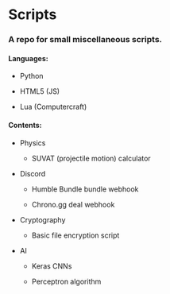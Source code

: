 # Scripts

### A repo for small miscellaneous  scripts.



#### Languages:

- Python

- HTML5 (JS)

- Lua (Computercraft)



#### Contents:

- Physics

  - SUVAT (projectile motion) calculator

- Discord

  - Humble Bundle bundle webhook

  - Chrono.gg deal webhook

- Cryptography

  - Basic file encryption script

- AI

  - Keras CNNs

  - Perceptron algorithm
